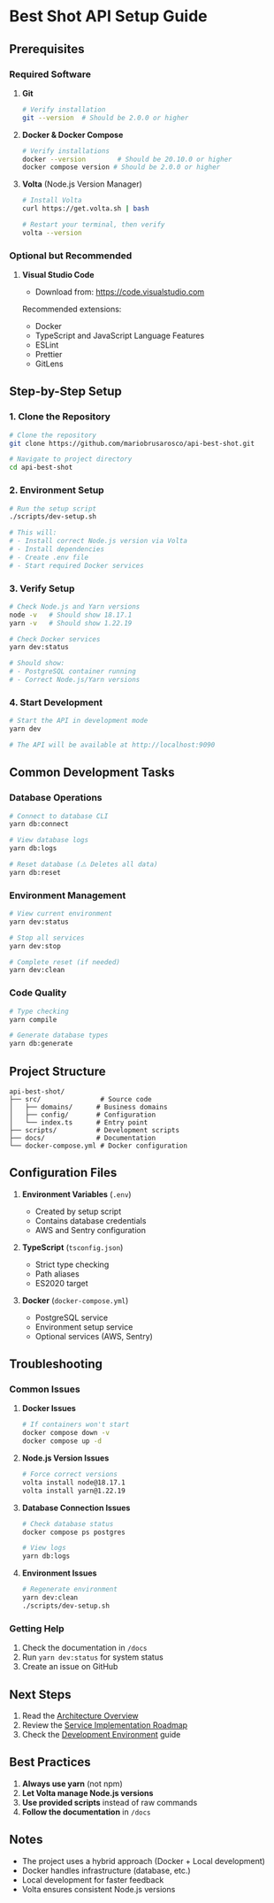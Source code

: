 # Best Shot API Setup Guide

## Prerequisites

### Required Software
1. **Git**
   ```bash
   # Verify installation
   git --version  # Should be 2.0.0 or higher
   ```

2. **Docker & Docker Compose**
   ```bash
   # Verify installations
   docker --version        # Should be 20.10.0 or higher
   docker compose version # Should be 2.0.0 or higher
   ```

3. **Volta** (Node.js Version Manager)
   ```bash
   # Install Volta
   curl https://get.volta.sh | bash
   
   # Restart your terminal, then verify
   volta --version
   ```

### Optional but Recommended
1. **Visual Studio Code**
   - Download from: https://code.visualstudio.com
   
   Recommended extensions:
   - Docker
   - TypeScript and JavaScript Language Features
   - ESLint
   - Prettier
   - GitLens

## Step-by-Step Setup

### 1. Clone the Repository

```bash
# Clone the repository
git clone https://github.com/mariobrusarosco/api-best-shot.git

# Navigate to project directory
cd api-best-shot
```

### 2. Environment Setup

```bash
# Run the setup script
./scripts/dev-setup.sh

# This will:
# - Install correct Node.js version via Volta
# - Install dependencies
# - Create .env file
# - Start required Docker services
```

### 3. Verify Setup

```bash
# Check Node.js and Yarn versions
node -v   # Should show 18.17.1
yarn -v   # Should show 1.22.19

# Check Docker services
yarn dev:status

# Should show:
# - PostgreSQL container running
# - Correct Node.js/Yarn versions
```

### 4. Start Development

```bash
# Start the API in development mode
yarn dev

# The API will be available at http://localhost:9090
```

## Common Development Tasks

### Database Operations
```bash
# Connect to database CLI
yarn db:connect

# View database logs
yarn db:logs

# Reset database (⚠️ Deletes all data)
yarn db:reset
```

### Environment Management
```bash
# View current environment
yarn dev:status

# Stop all services
yarn dev:stop

# Complete reset (if needed)
yarn dev:clean
```

### Code Quality
```bash
# Type checking
yarn compile

# Generate database types
yarn db:generate
```

## Project Structure

```
api-best-shot/
├── src/               # Source code
│   ├── domains/      # Business domains
│   ├── config/       # Configuration
│   └── index.ts      # Entry point
├── scripts/          # Development scripts
├── docs/             # Documentation
└── docker-compose.yml # Docker configuration
```

## Configuration Files

1. **Environment Variables** (`.env`)
   - Created by setup script
   - Contains database credentials
   - AWS and Sentry configuration

2. **TypeScript** (`tsconfig.json`)
   - Strict type checking
   - Path aliases
   - ES2020 target

3. **Docker** (`docker-compose.yml`)
   - PostgreSQL service
   - Environment setup service
   - Optional services (AWS, Sentry)

## Troubleshooting

### Common Issues

1. **Docker Issues**
   ```bash
   # If containers won't start
   docker compose down -v
   docker compose up -d
   ```

2. **Node.js Version Issues**
   ```bash
   # Force correct versions
   volta install node@18.17.1
   volta install yarn@1.22.19
   ```

3. **Database Connection Issues**
   ```bash
   # Check database status
   docker compose ps postgres
   
   # View logs
   yarn db:logs
   ```

4. **Environment Issues**
   ```bash
   # Regenerate environment
   yarn dev:clean
   ./scripts/dev-setup.sh
   ```

### Getting Help

1. Check the documentation in `/docs`
2. Run `yarn dev:status` for system status
3. Create an issue on GitHub

## Next Steps

1. Read the [Architecture Overview](./architecture.md)
2. Review the [Service Implementation Roadmap](./service-implementation-roadmap.md)
3. Check the [Development Environment](./development-environment.md) guide

## Best Practices

1. **Always use yarn** (not npm)
2. **Let Volta manage Node.js versions**
3. **Use provided scripts** instead of raw commands
4. **Follow the documentation** in `/docs`

## Notes

- The project uses a hybrid approach (Docker + Local development)
- Docker handles infrastructure (database, etc.)
- Local development for faster feedback
- Volta ensures consistent Node.js versions 